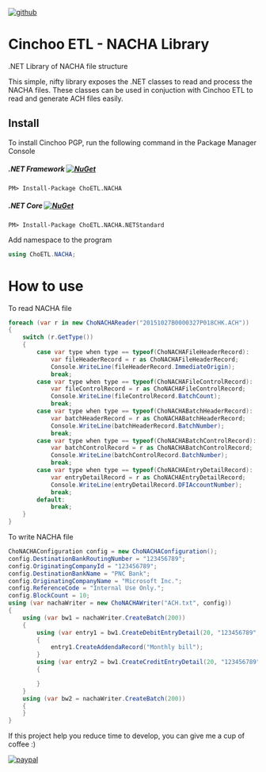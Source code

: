 [![github](https://img.shields.io/github/stars/Cinchoo/ChoETL.NACHA.svg)]()

# Cinchoo ETL - NACHA Library
.NET Library of NACHA file structure

This simple, nifty library exposes the .NET classes to read and process the NACHA files. These classes can be used in conjuction with Cinchoo ETL to read and generate ACH files easily.

## Install

To install Cinchoo PGP, run the following command in the Package Manager Console

##### .NET Framework [![NuGet](https://img.shields.io/nuget/v/ChoETL.NACHA.svg)](https://www.nuget.org/packages/ChoETL.NACHA/)

    PM> Install-Package ChoETL.NACHA

##### .NET Core [![NuGet](https://img.shields.io/nuget/v/ChoETL.NACHA.NETStandard.svg)](https://www.nuget.org/packages/ChoETL.NACHA.NETStandard/)

    PM> Install-Package ChoETL.NACHA.NETStandard

Add namespace to the program

``` csharp
using ChoETL.NACHA;
```
# How to use

To read NACHA file

``` csharp
foreach (var r in new ChoNACHAReader("20151027B0000327P018CHK.ACH"))
{
    switch (r.GetType())
    {
        case var type when type == typeof(ChoNACHAFileHeaderRecord):
            var fileHeaderRecord = r as ChoNACHAFileHeaderRecord;
            Console.WriteLine(fileHeaderRecord.ImmediateOrigin);
            break;
        case var type when type == typeof(ChoNACHAFileControlRecord):
            var fileControlRecord = r as ChoNACHAFileControlRecord;
            Console.WriteLine(fileControlRecord.BatchCount);
            break;
        case var type when type == typeof(ChoNACHABatchHeaderRecord):
            var batchHeaderRecord = r as ChoNACHABatchHeaderRecord;
            Console.WriteLine(batchHeaderRecord.BatchNumber);
            break;
        case var type when type == typeof(ChoNACHABatchControlRecord):
            var batchControlRecord = r as ChoNACHABatchControlRecord;
            Console.WriteLine(batchControlRecord.BatchNumber);
            break;
        case var type when type == typeof(ChoNACHAEntryDetailRecord):
            var entryDetailRecord = r as ChoNACHAEntryDetailRecord;
            Console.WriteLine(entryDetailRecord.DFIAccountNumber);
            break;
        default:
            break;
    }
}
```

To write NACHA file

``` csharp
ChoNACHAConfiguration config = new ChoNACHAConfiguration();
config.DestinationBankRoutingNumber = "123456789";
config.OriginatingCompanyId = "123456789";
config.DestinationBankName = "PNC Bank";
config.OriginatingCompanyName = "Microsoft Inc.";
config.ReferenceCode = "Internal Use Only.";
config.BlockCount = 10;
using (var nachaWriter = new ChoNACHAWriter("ACH.txt", config))
{
	using (var bw1 = nachaWriter.CreateBatch(200))
	{
		using (var entry1 = bw1.CreateDebitEntryDetail(20, "123456789", "1313131313", 22.505M, "ID Number", "ID Name", "Desc Data"))
		{
			entry1.CreateAddendaRecord("Monthly bill");
		}
		using (var entry2 = bw1.CreateCreditEntryDetail(20, "123456789", "1313131313", 22.505M, "ID Number", "ID Name", "Desc Data"))
		{

		}
	}
	using (var bw2 = nachaWriter.CreateBatch(200))
	{
	}
}
```

If this project help you reduce time to develop, you can give me a cup of coffee :)

[![paypal](https://www.paypalobjects.com/en_US/i/btn/btn_donateCC_LG.gif)](https://www.paypal.com/cgi-bin/webscr?cmd=_s-xclick&hosted_button_id=6S2UVXDPR63X8&source=url)
